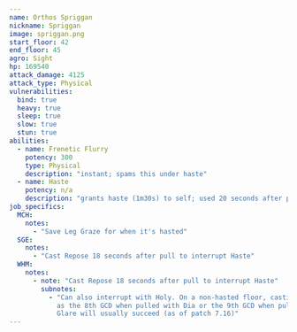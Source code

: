 ```yaml
---
name: Orthos Spriggan
nickname: Spriggan
image: spriggan.png
start_floor: 42
end_floor: 45
agro: Sight
hp: 169540
attack_damage: 4125
attack_type: Physical
vulnerabilities:
  bind: true
  heavy: true
  sleep: true
  slow: true
  stun: true
abilities:
  - name: Frenetic Flurry
    potency: 300
    type: Physical
    description: "instant; spams this under haste"
  - name: Haste
    potency: n/a
    description: "grants haste (1m30s) to self; used 20 seconds after pull"
job_specifics:
  MCH:
    notes:
      - "Save Leg Graze for when it's hasted"
  SGE:
    notes:
      - "Cast Repose 18 seconds after pull to interrupt Haste"
  WHM:
    notes:
      - note: "Cast Repose 18 seconds after pull to interrupt Haste"
        subnotes:
          - "Can also interrupt with Holy. On a non-hasted floor, casting Holy
            as the 8th GCD when pulled with Dia or the 9th GCD when pulled with
            Glare will usually succeed (as of patch 7.16)"
---
```

